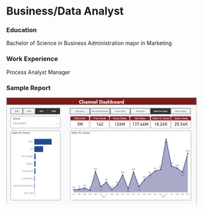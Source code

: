 # Business/Data Analyst

### Education
Bachelor of Science in Business Administration major in Marketing

### Work Experience
Process Analyst Manager

### Sample Report
![sample report](Image/PR_Channel.png)

